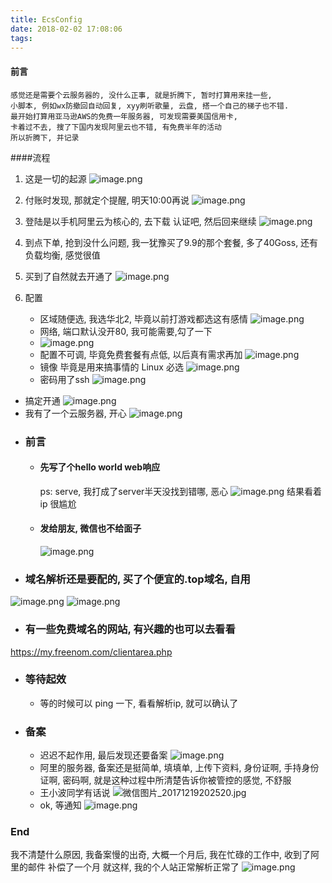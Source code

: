 ```yaml
---
title: EcsConfig
date: 2018-02-02 17:08:06
tags:
---
```

#### 前言

```
感觉还是需要个云服务器的, 没什么正事, 就是折腾下, 暂时打算用来挂一些, 
小脚本, 例如wx防撤回自动回复, xyy刷听歌量, 云盘, 搭一个自己的梯子也不错.
最开始打算用亚马逊AWS的免费一年服务器, 可发现需要美国信用卡, 
卡着过不去, 搜了下国内发现阿里云也不错, 有免费半年的活动
所以折腾下, 并记录
```
####流程
1. 这是一切的起源
![image.png](http://upload-images.jianshu.io/upload_images/4832809-3857a485fe3793dd.png?imageMogr2/auto-orient/strip%7CimageView2/2/w/1240)
2. 付账时发现, 那就定个提醒, 明天10:00再说
![image.png](http://upload-images.jianshu.io/upload_images/4832809-beca4cad3d12ec22.png?imageMogr2/auto-orient/strip%7CimageView2/2/w/1240)

1. 登陆是以手机阿里云为核心的, 去下载 认证吧, 然后回来继续
![image.png](http://upload-images.jianshu.io/upload_images/4832809-c19f183edf77ad3c.png?imageMogr2/auto-orient/strip%7CimageView2/2/w/1240)
4. 到点下单, 抢到没什么问题, 我一犹豫买了9.9的那个套餐, 多了40Goss, 还有负载均衡, 感觉很值
5. 买到了自然就去开通了
![image.png](http://upload-images.jianshu.io/upload_images/4832809-0abb7bbac1f73018.png?imageMogr2/auto-orient/strip%7CimageView2/2/w/1240)
6. 配置
    * 区域随便选, 我选华北2, 毕竟以前打游戏都选这有感情
        ![image.png](http://upload-images.jianshu.io/upload_images/4832809-7ade8d34aeefd9ac.png?imageMogr2/auto-orient/strip%7CimageView2/2/w/1240)
    * 网络, 端口默认没开80, 我可能需要,勾了一下
    * ![image.png](http://upload-images.jianshu.io/upload_images/4832809-dd8d621a9debc673.png?imageMogr2/auto-orient/strip%7CimageView2/2/w/1240)
    *  配置不可调, 毕竟免费套餐有点低, 以后真有需求再加
![image.png](http://upload-images.jianshu.io/upload_images/4832809-274d88365aff4367.png?imageMogr2/auto-orient/strip%7CimageView2/2/w/1240)
    * 镜像 毕竟是用来搞事情的 Linux 必选
![image.png](http://upload-images.jianshu.io/upload_images/4832809-299b5399a2ad6308.png?imageMogr2/auto-orient/strip%7CimageView2/2/w/1240)
    * 密码用了ssh
![image.png](http://upload-images.jianshu.io/upload_images/4832809-8b57a47d9dd4c3f9.png?imageMogr2/auto-orient/strip%7CimageView2/2/w/1240)
  * 搞定开通
![image.png](http://upload-images.jianshu.io/upload_images/4832809-a112d60b0a7c3a37.png?imageMogr2/auto-orient/strip%7CimageView2/2/w/1240)
* 我有了一个云服务器, 开心
![image.png](http://upload-images.jianshu.io/upload_images/4832809-e4303499aa0c08e4.png?imageMogr2/auto-orient/strip%7CimageView2/2/w/1240)
* ### 前言
    * #### 先写了个hello world web响应 
      ps: serve, 我打成了server半天没找到错哪, 恶心
  ![image.png](http://upload-images.jianshu.io/upload_images/4832809-3a702e35a372f98c.png?imageMogr2/auto-orient/strip%7CimageView2/2/w/1240)
      结果看着ip 很尴尬
    * #### 发给朋友, 微信也不给面子
      ![image.png](http://upload-images.jianshu.io/upload_images/4832809-f031a091b0002a8b.png?imageMogr2/auto-orient/strip%7CimageView2/2/w/1240)
* ### 域名解析还是要配的, 买了个便宜的.top域名, 自用
![image.png](http://upload-images.jianshu.io/upload_images/4832809-5efab33ff4d034f4.png?imageMogr2/auto-orient/strip%7CimageView2/2/w/1240)
![image.png](http://upload-images.jianshu.io/upload_images/4832809-f0fa06b58573709e.png?imageMogr2/auto-orient/strip%7CimageView2/2/w/1240)
* ### 有一些免费域名的网站, 有兴趣的也可以去看看
https://my.freenom.com/clientarea.php
* ### 等待起效
  * 等的时候可以 ping 一下, 看看解析ip, 就可以确认了
* ### 备案
  * 迟迟不起作用, 最后发现还要备案
      ![image.png](http://upload-images.jianshu.io/upload_images/4832809-b030b7025a9fca83.png?imageMogr2/auto-orient/strip%7CimageView2/2/w/1240)
  * 阿里的服务器, 备案还是挺简单, 填填单, 上传下资料, 身份证啊, 手持身份证啊, 密码啊, 就是这种过程中所清楚告诉你被管控的感觉, 不舒服
  * 王小波同学有话说
![微信图片_20171219202520.jpg](http://upload-images.jianshu.io/upload_images/4832809-a59c3b5ab19c8fc1.jpg?imageMogr2/auto-orient/strip%7CimageView2/2/w/1240)
  * ok, 等通知
![image.png](http://upload-images.jianshu.io/upload_images/4832809-5222d461809f573c.png?imageMogr2/auto-orient/strip%7CimageView2/2/w/1240)
### End
我不清楚什么原因, 我备案慢的出奇, 大概一个月后, 我在忙碌的工作中, 收到了阿里的邮件
补偿了一个月
就这样, 我的个人站正常解析正常了
![image.png](http://upload-images.jianshu.io/upload_images/4832809-ae3598871448f093.png?imageMogr2/auto-orient/strip%7CimageView2/2/w/1240)





